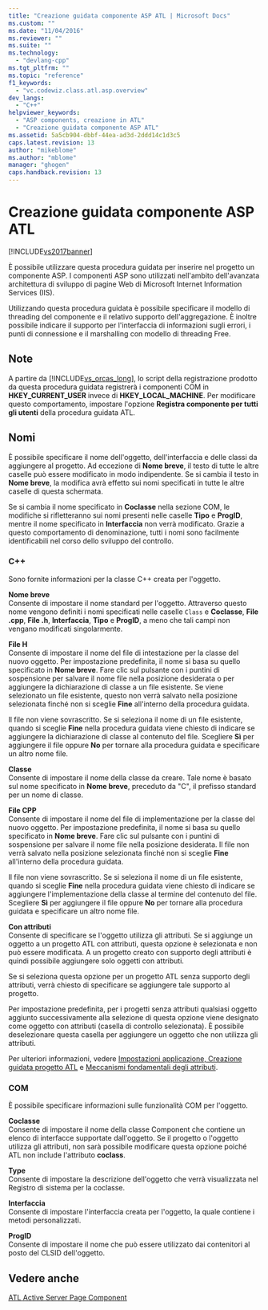 ```yaml
---
title: "Creazione guidata componente ASP ATL | Microsoft Docs"
ms.custom: ""
ms.date: "11/04/2016"
ms.reviewer: ""
ms.suite: ""
ms.technology: 
  - "devlang-cpp"
ms.tgt_pltfrm: ""
ms.topic: "reference"
f1_keywords: 
  - "vc.codewiz.class.atl.asp.overview"
dev_langs: 
  - "C++"
helpviewer_keywords: 
  - "ASP components, creazione in ATL"
  - "Creazione guidata componente ASP ATL"
ms.assetid: 5a5cb904-dbbf-44ea-ad3d-2ddd14c1d3c5
caps.latest.revision: 13
author: "mikeblome"
ms.author: "mblome"
manager: "ghogen"
caps.handback.revision: 13
---
```

# Creazione guidata componente ASP ATL
[!INCLUDE[vs2017banner](../../assembler/inline/includes/vs2017banner.md)]

È possibile utilizzare questa procedura guidata per inserire nel progetto un componente ASP.  I componenti ASP sono utilizzati nell'ambito dell'avanzata architettura di sviluppo di pagine Web di Microsoft Internet Information Services \(IIS\).  
  
 Utilizzando questa procedura guidata è possibile specificare il modello di threading del componente e il relativo supporto dell'aggregazione.  È inoltre possibile indicare il supporto per l'interfaccia di informazioni sugli errori, i punti di connessione e il marshalling con modello di threading Free.  
  
## Note  
 A partire da [!INCLUDE[vs_orcas_long](../../atl/reference/includes/vs_orcas_long_md.md)], lo script della registrazione prodotto da questa procedura guidata registrerà i componenti COM in **HKEY\_CURRENT\_USER** invece di **HKEY\_LOCAL\_MACHINE**.  Per modificare questo comportamento, impostare l'opzione **Registra componente per tutti gli utenti** della procedura guidata ATL.  
  
## Nomi  
 È possibile specificare il nome dell'oggetto, dell'interfaccia e delle classi da aggiungere al progetto.  Ad eccezione di **Nome breve**, il testo di tutte le altre caselle può essere modificato in modo indipendente.  Se si cambia il testo in **Nome breve**, la modifica avrà effetto sui nomi specificati in tutte le altre caselle di questa schermata.  
  
 Se si cambia il nome specificato in **Coclasse** nella sezione COM, le modifiche si rifletteranno sui nomi presenti nelle caselle **Tipo** e **ProgID**, mentre il nome specificato in **Interfaccia** non verrà modificato.  Grazie a questo comportamento di denominazione, tutti i nomi sono facilmente identificabili nel corso dello sviluppo del controllo.  
  
### C\+\+  
 Sono fornite informazioni per la classe C\+\+ creata per l'oggetto.  
  
 **Nome breve**  
 Consente di impostare il nome standard per l'oggetto.  Attraverso questo nome vengono definiti i nomi specificati nelle caselle `Class` e **Coclasse**, **File .cpp**, **File .h**, **Interfaccia**, **Tipo** e **ProgID**, a meno che tali campi non vengano modificati singolarmente.  
  
 **File H**  
 Consente di impostare il nome del file di intestazione per la classe del nuovo oggetto.  Per impostazione predefinita, il nome si basa su quello specificato in **Nome breve**.  Fare clic sul pulsante con i puntini di sospensione per salvare il nome file nella posizione desiderata o per aggiungere la dichiarazione di classe a un file esistente.  Se viene selezionato un file esistente, questo non verrà salvato nella posizione selezionata finché non si sceglie **Fine** all'interno della procedura guidata.  
  
 Il file non viene sovrascritto.  Se si seleziona il nome di un file esistente, quando si sceglie **Fine** nella procedura guidata viene chiesto di indicare se aggiungere la dichiarazione di classe al contenuto del file.  Scegliere **Sì** per aggiungere il file oppure **No** per tornare alla procedura guidata e specificare un altro nome file.  
  
 **Classe**  
 Consente di impostare il nome della classe da creare.  Tale nome è basato sul nome specificato in **Nome breve**, preceduto da "C", il prefisso standard per un nome di classe.  
  
 **File CPP**  
 Consente di impostare il nome del file di implementazione per la classe del nuovo oggetto.  Per impostazione predefinita, il nome si basa su quello specificato in **Nome breve**.  Fare clic sul pulsante con i puntini di sospensione per salvare il nome file nella posizione desiderata.  Il file non verrà salvato nella posizione selezionata finché non si sceglie **Fine** all'interno della procedura guidata.  
  
 Il file non viene sovrascritto.  Se si seleziona il nome di un file esistente, quando si sceglie **Fine** nella procedura guidata viene chiesto di indicare se aggiungere l'implementazione della classe al termine del contenuto del file.  Scegliere **Sì** per aggiungere il file oppure **No** per tornare alla procedura guidata e specificare un altro nome file.  
  
 **Con attributi**  
 Consente di specificare se l'oggetto utilizza gli attributi.  Se si aggiunge un oggetto a un progetto ATL con attributi, questa opzione è selezionata e non può essere modificata.  A un progetto creato con supporto degli attributi è quindi possibile aggiungere solo oggetti con attributi.  
  
 Se si seleziona questa opzione per un progetto ATL senza supporto degli attributi, verrà chiesto di specificare se aggiungere tale supporto al progetto.  
  
 Per impostazione predefinita, per i progetti senza attributi qualsiasi oggetto aggiunto successivamente alla selezione di questa opzione viene designato come oggetto con attributi \(casella di controllo selezionata\).  È possibile deselezionare questa casella per aggiungere un oggetto che non utilizza gli attributi.  
  
 Per ulteriori informazioni, vedere [Impostazioni applicazione, Creazione guidata progetto ATL](../../atl/reference/application-settings-atl-project-wizard.md) e [Meccanismi fondamentali degli attributi](../../windows/basic-mechanics-of-attributes.md).  
  
### COM  
 È possibile specificare informazioni sulle funzionalità COM per l'oggetto.  
  
 **Coclasse**  
 Consente di impostare il nome della classe Component che contiene un elenco di interfacce supportate dall'oggetto.  Se il progetto o l'oggetto utilizza gli attributi, non sarà possibile modificare questa opzione poiché ATL non include l'attributo **coclass**.  
  
 **Type**  
 Consente di impostare la descrizione dell'oggetto che verrà visualizzata nel Registro di sistema per la coclasse.  
  
 **Interfaccia**  
 Consente di impostare l'interfaccia creata per l'oggetto,  la quale contiene i metodi personalizzati.  
  
 **ProgID**  
 Consente di impostare il nome che può essere utilizzato dai contenitori al posto del CLSID dell'oggetto.  
  
## Vedere anche  
 [ATL Active Server Page Component](../../atl/reference/adding-an-atl-active-server-page-component.md)